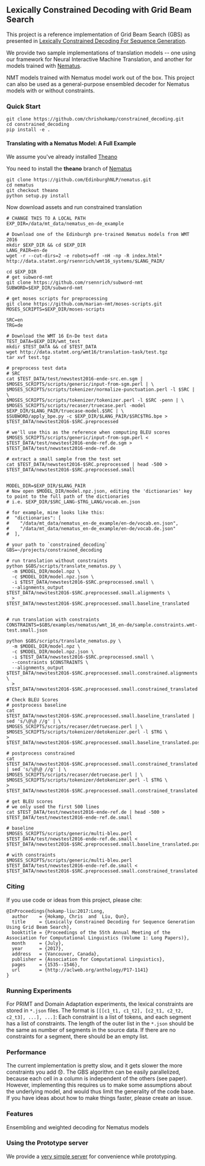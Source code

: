 ## Lexically Constrained Decoding with Grid Beam Search

This project is a reference implementation of Grid Beam Search (GBS) as presented in [Lexically Constrained Decoding For Sequence Generation](https://arxiv.org/abs/1704.07138).

We provide two sample implementations of translation models -- one using our framework for
Neural Interactive Machine Translation, 
and another for models trained with [Nematus](https://github.com/rsennrich/nematus).

NMT models trained with Nematus model work out of the box. This project can also be used as a general-purpose 
ensembled decoder for Nematus models with or without constraints. 

### Quick Start

```
git clone https://github.com/chrishokamp/constrained_decoding.git
cd constrained_decoding
pip install -e .
```


#### Translating with a Nematus Model: A Full Example 

We assume you've already installed [Theano](http://deeplearning.net/software/theano/install_ubuntu.html) 

You need to install the **theano** branch of [Nematus](https://github.com/EdinburghNLP/nematus/tree/theano) 
```
git clone https://github.com/EdinburghNLP/nematus.git
cd nematus
git checkout theano
python setup.py install
``` 


Now download assets and run constrained translation
```
# CHANGE THIS TO A LOCAL PATH 
EXP_DIR=/data/mt_data/nematus_en-de_example

# Download one of the Edinburgh pre-trained Nematus models from WMT 2016
mkdir $EXP_DIR && cd $EXP_DIR
LANG_PAIR=en-de
wget -r --cut-dirs=2 -e robots=off -nH -np -R index.html* http://data.statmt.org/rsennrich/wmt16_systems/$LANG_PAIR/

cd $EXP_DIR
# get subword-nmt
git clone https://github.com/rsennrich/subword-nmt
SUBWORD=$EXP_DIR/subword-nmt

# get moses scripts for preprocessing
git clone https://github.com/marian-nmt/moses-scripts.git 
MOSES_SCRIPTS=$EXP_DIR/moses-scripts

SRC=en
TRG=de

# Download the WMT 16 En-De test data
TEST_DATA=$EXP_DIR/wmt_test
mkdir $TEST_DATA && cd $TEST_DATA
wget http://data.statmt.org/wmt16/translation-task/test.tgz
tar xvf test.tgz

# preprocess test data
# SRC
cat $TEST_DATA/test/newstest2016-ende-src.en.sgm | $MOSES_SCRIPTS/scripts/generic/input-from-sgm.perl | \
$MOSES_SCRIPTS/scripts/tokenizer/normalize-punctuation.perl -l $SRC | \
$MOSES_SCRIPTS/scripts/tokenizer/tokenizer.perl -l $SRC -penn | \
$MOSES_SCRIPTS/scripts/recaser/truecase.perl -model $EXP_DIR/$LANG_PAIR/truecase-model.$SRC | \
$SUBWORD/apply_bpe.py -c $EXP_DIR/$LANG_PAIR/$SRC$TRG.bpe > $TEST_DATA/newstest2016-$SRC.preprocessed

# we'll use this as the reference when computing BLEU scores
$MOSES_SCRIPTS/scripts/generic/input-from-sgm.perl < $TEST_DATA/test/newstest2016-ende-ref.de.sgm > $TEST_DATA/test/newstest2016-ende-ref.de

# extract a small sample from the test set
cat $TEST_DATA/newstest2016-$SRC.preprocessed | head -500 >  $TEST_DATA/newstest2016-$SRC.preprocessed.small


MODEL_DIR=$EXP_DIR/$LANG_PAIR
# Now open $MODEL_DIR/model.npz.json, editing the 'dictionaries' key to point to the full path of the dictionaries
# i.e. $EXP_DIR/$SRC_LANG-$TRG_LANG/vocab.en.json

# for example, mine looks like this:
#  "dictionaries": [
#    "/data/mt_data/nematus_en-de_example/en-de/vocab.en.json",
#    "/data/mt_data/nematus_en-de_example/en-de/vocab.de.json"
#  ],

# your path to `constrained_decoding`
GBS=~/projects/constrained_decoding

# run translation without constraints 
python $GBS/scripts/translate_nematus.py \
  -m $MODEL_DIR/model.npz \
  -c $MODEL_DIR/model.npz.json \
  -i $TEST_DATA/newstest2016-$SRC.preprocessed.small \
  --alignments_output $TEST_DATA/newstest2016-$SRC.preprocessed.small.alignments \
  > $TEST_DATA/newstest2016-$SRC.preprocessed.small.baseline_translated


# run translation with constraints 
CONSTRAINTS=$GBS/examples/nematus/wmt_16_en-de/sample.constraints.wmt-test.small.json

python $GBS/scripts/translate_nematus.py \
  -m $MODEL_DIR/model.npz \
  -c $MODEL_DIR/model.npz.json \
  -i $TEST_DATA/newstest2016-$SRC.preprocessed.small \
  --constraints $CONSTRAINTS \
  --alignments_output $TEST_DATA/newstest2016-$SRC.preprocessed.small.constrained.alignments \
  > $TEST_DATA/newstest2016-$SRC.preprocessed.small.constrained_translated

# Check BLEU Scores
# postprocess baseline
cat $TEST_DATA/newstest2016-$SRC.preprocessed.small.baseline_translated | sed 's/\@\@ //g' | \
$MOSES_SCRIPTS/scripts/recaser/detruecase.perl | \
$MOSES_SCRIPTS/scripts/tokenizer/detokenizer.perl -l $TRG \
> $TEST_DATA/newstest2016-$SRC.preprocessed.small.baseline_translated.postprocessed

# postprocess constrained
cat $TEST_DATA/newstest2016-$SRC.preprocessed.small.constrained_translated | sed 's/\@\@ //g' | \
$MOSES_SCRIPTS/scripts/recaser/detruecase.perl | \
$MOSES_SCRIPTS/scripts/tokenizer/detokenizer.perl -l $TRG \
> $TEST_DATA/newstest2016-$SRC.preprocessed.small.constrained_translated.postprocessed

# get BLEU scores
# we only used the first 500 lines 
cat $TEST_DATA/test/newstest2016-ende-ref.de | head -500 >  $TEST_DATA/test/newstest2016-ende-ref.de.small

# baseline
$MOSES_SCRIPTS/scripts/generic/multi-bleu.perl $TEST_DATA/test/newstest2016-ende-ref.de.small < $TEST_DATA/newstest2016-$SRC.preprocessed.small.baseline_translated.postprocessed

# with constraints
$MOSES_SCRIPTS/scripts/generic/multi-bleu.perl $TEST_DATA/test/newstest2016-ende-ref.de.small < $TEST_DATA/newstest2016-$SRC.preprocessed.small.constrained_translated.postprocessed

```


### Citing

If you use code or ideas from this project, please cite:

```
@InProceedings{hokamp-liu:2017:Long,
  author    = {Hokamp, Chris  and  Liu, Qun},
  title     = {Lexically Constrained Decoding for Sequence Generation Using Grid Beam Search},
  booktitle = {Proceedings of the 55th Annual Meeting of the Association for Computational Linguistics (Volume 1: Long Papers)},
  month     = {July},
  year      = {2017},
  address   = {Vancouver, Canada},
  publisher = {Association for Computational Linguistics},
  pages     = {1535--1546},
  url       = {http://aclweb.org/anthology/P17-1141}
}
```


### Running Experiments

For PRIMT and Domain Adaptation experiments, the lexical constraints are stored in `*.json` files. 
The format is `[[[c1_t1, c1_t2], [c2_t1, c2_t2, c2_t3], ...], ...]`: 
Each constraint is a list of tokens, and each segment has a list of constraints. The length of the 
outer list in the `*.json` should be the same as number of segments in the source data. If there are no constraints for a
segment, there should be an empty list. 


### Performance

The current implementation is pretty slow, and it gets slower the more constraints you add :disappointed:. 
The GBS algorithm can be easily parallelized, because each cell in a column is independent of the others (see paper). 
However, implementing this requires us to make some assumptions about the underlying model, and would thus
limit the generality of the code base. If you have ideas about how to make things faster, please create an issue. 

### Features

Ensembling and weighted decoding for Nematus models


### Using the Prototype server

We provide a [very simple server](scripts/run_constrained_decoding_server.py) for convenience while prototyping. 





